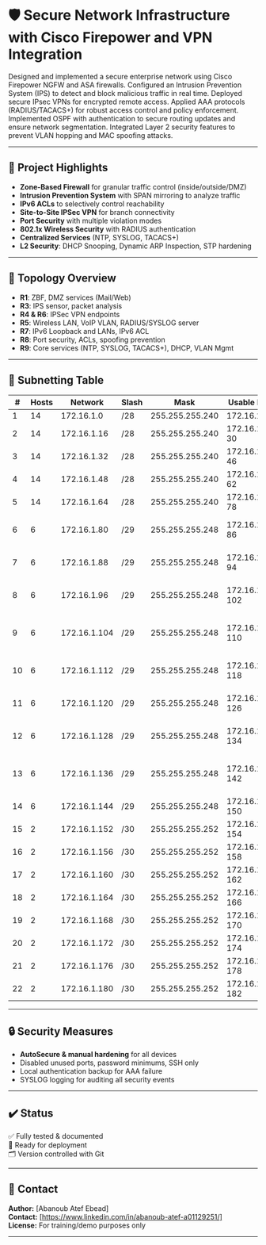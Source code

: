 # 🛡️ Secure Network Infrastructure with Cisco Firepower and VPN Integration

Designed and implemented a secure enterprise network using Cisco Firepower NGFW and ASA firewalls. Configured an Intrusion Prevention System (IPS) to detect and block malicious traffic in real time. Deployed secure IPsec VPNs for encrypted remote access. Applied AAA protocols (RADIUS/TACACS+) for robust access control and policy enforcement. Implemented OSPF with authentication to secure routing updates and ensure network segmentation. Integrated Layer 2 security features to prevent VLAN hopping and MAC spoofing attacks.

---

## 📌 **Project Highlights**

- **Zone-Based Firewall** for granular traffic control (inside/outside/DMZ)
- **Intrusion Prevention System** with SPAN mirroring to analyze traffic
- **IPv6 ACLs** to selectively control reachability
- **Site-to-Site IPSec VPN** for branch connectivity
- **Port Security** with multiple violation modes
- **802.1x Wireless Security** with RADIUS authentication
- **Centralized Services** (NTP, SYSLOG, TACACS+)
- **L2 Security**: DHCP Snooping, Dynamic ARP Inspection, STP hardening

---

## 🧩 **Topology Overview**

- **R1**: ZBF, DMZ services (Mail/Web)
- **R3**: IPS sensor, packet analysis
- **R4 & R6**: IPSec VPN endpoints
- **R5**: Wireless LAN, VoIP VLAN, RADIUS/SYSLOG server
- **R7**: IPv6 Loopback and LANs, IPv6 ACL
- **R8**: Port security, ACLs, spoofing prevention
- **R9**: Core services (NTP, SYSLOG, TACACS+), DHCP, VLAN Mgmt

---

## 🔑 **Subnetting Table**

| # | Hosts | Network | Slash | Mask | Usable Range | Broadcast | Router |
|----|-------|---------|-------|------|---------------|-----------|--------|
| 1 | 14 | 172.16.1.0 | /28 | 255.255.255.240 | 172.16.1.1–14 | 172.16.1.15 | R3 |
| 2 | 14 | 172.16.1.16 | /28 | 255.255.255.240 | 172.16.1.17–30 | 172.16.1.31 | R8 |
| 3 | 14 | 172.16.1.32 | /28 | 255.255.255.240 | 172.16.1.33–46 | 172.16.1.47 | R1-DMZ |
| 4 | 14 | 172.16.1.48 | /28 | 255.255.255.240 | 172.16.1.49–62 | 172.16.1.63 | R1-ZPF |
| 5 | 14 | 172.16.1.64 | /28 | 255.255.255.240 | 172.16.1.65–78 | 172.16.1.79 | R5 Wireless |
| 6 | 6 | 172.16.1.80 | /29 | 255.255.255.248 | 172.16.1.81–86 | 172.16.1.87 | R5 VLAN 10 |
| 7 | 6 | 172.16.1.88 | /29 | 255.255.255.248 | 172.16.1.89–94 | 172.16.1.95 | R5 VLAN 20 |
| 8 | 6 | 172.16.1.96 | /29 | 255.255.255.248 | 172.16.1.97–102 | 172.16.1.103 | R5 VLAN 30 |
| 9 | 6 | 172.16.1.104 | /29 | 255.255.255.248 | 172.16.1.105–110 | 172.16.1.111 | R5 VLAN 40 (Mgmt) |
| 10 | 6 | 172.16.1.112 | /29 | 255.255.255.248 | 172.16.1.113–118 | 172.16.1.119 | R9 VLAN 50 |
| 11 | 6 | 172.16.1.120 | /29 | 255.255.255.248 | 172.16.1.121–126 | 172.16.1.127 | R9 VLAN 60 |
| 12 | 6 | 172.16.1.128 | /29 | 255.255.255.248 | 172.16.1.129–134 | 172.16.1.135 | R9 VLAN 70 |
| 13 | 6 | 172.16.1.136 | /29 | 255.255.255.248 | 172.16.1.137–142 | 172.16.1.143 | R9 VLAN 80 (Mgmt) |
| 14 | 6 | 172.16.1.144 | /29 | 255.255.255.248 | 172.16.1.145–150 | 172.16.1.151 | R9 Server |
| 15 | 2 | 172.16.1.152 | /30 | 255.255.255.252 | 172.16.1.153–154 | 172.16.1.155 | R1–R2 |
| 16 | 2 | 172.16.1.156 | /30 | 255.255.255.252 | 172.16.1.157–158 | 172.16.1.159 | R2–R3 |
| 17 | 2 | 172.16.1.160 | /30 | 255.255.255.252 | 172.16.1.161–162 | 172.16.1.163 | R2–R4 |
| 18 | 2 | 172.16.1.164 | /30 | 255.255.255.252 | 172.16.1.165–166 | 172.16.1.167 | R2–R5 |
| 19 | 2 | 172.16.1.168 | /30 | 255.255.255.252 | 172.16.1.169–170 | 172.16.1.171 | R2–R6 |
| 20 | 2 | 172.16.1.172 | /30 | 255.255.255.252 | 172.16.1.173–174 | 172.16.1.175 | R4–R9 |
| 21 | 2 | 172.16.1.176 | /30 | 255.255.255.252 | 172.16.1.177–178 | 172.16.1.179 | R6–R7 |
| 22 | 2 | 172.16.1.180 | /30 | 255.255.255.252 | 172.16.1.181–182 | 172.16.1.183 | R6–R8 |

---

## 🔒 **Security Measures**

- **AutoSecure & manual hardening** for all devices
- Disabled unused ports, password minimums, SSH only
- Local authentication backup for AAA failure
- SYSLOG logging for auditing all security events

---

## ✔️ **Status**

✅ Fully tested & documented  
🔗 Ready for deployment  
🗂️ Version controlled with Git

---

## 📣 **Contact**

**Author:** [Abanoub Atef Ebead]  
**Contact:** [https://www.linkedin.com/in/abanoub-atef-a01129251/]  
**License:** For training/demo purposes only

---

